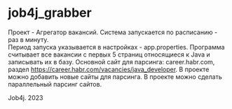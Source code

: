 # job4j_grabber
Проект - Агрегатор вакансий.
Система запускается по расписанию - раз в минуту.  
Период запуска указывается в настройках - app.properties.
Программа считывает все вакансии c первых 5 страниц относящиеся к Java и записывать их в базу.
Основной сайт для парсинга: career.habr.com, раздел https://career.habr.com/vacancies/java_developer.
В проекте можно добавить новые сайты для парсинга.
В проекте можно сделать параллельный парсинг сайтов.

Job4j. 2023